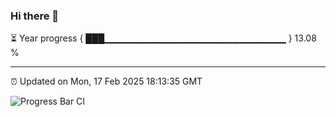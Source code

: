 ### Hi there 👋

⏳ Year progress { ███▁▁▁▁▁▁▁▁▁▁▁▁▁▁▁▁▁▁▁▁▁▁▁▁▁▁▁ } 13.08 %

---

⏰ Updated on Mon, 17 Feb 2025 18:13:35 GMT

![Progress Bar CI](https://github.com/Shyam-Makwana/GitHub-Actions-Demo/workflows/Progress%20Bar%20CI/badge.svg)
